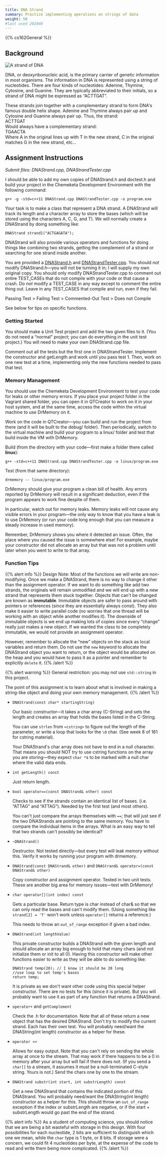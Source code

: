 ```yaml
---
title: DNA Strand
summary: Practice implementing operations on strings of data
weight: 50
#last used 202040
---
```


{{% cs162General %}}

## Background

![A strand of DNA](dna.png)

DNA, or deoxyribonucleic acid, is the primary carrier of genetic
information in most organisms. The information in DNA is represented
using a string of nucleotides. There are four kinds of nucleotides:
Adenine, Thymine, Cytosine, and Guanine. They are typically abbreviated
to their initials, so a strand of DNA might be expressed as “ACTTGAT”.

These strands join together with a complementary strand to form
DNA's famous double helix shape. Adenine and Thymine always pair
up and Cytosine and Guanine always pair up. Thus, the strand:  
ACTTGAT  
Would always have a complementary strand:  
TGAACTA  
Where A in the original lines up with T in the new strand, C in the
original matches G in the new strand, etc…

## Assignment Instructions

*Submit files: DNAStrand.cpp, DNAStrandTester.cpp*

I should be able to add my own copies of DNAStrand.h and doctest.h and
build your project in the Chemeketa Development Environment with the
following command:

```
g++ -g -std=c++11 DNAStrand.cpp DNAStrandTester.cpp -o program.exe
```

Your task is to make a class that represent a DNA strand. A DNAStrand
will track its length and a character array to store the bases (which
will be stored using the characters A, C, G, and T). We will normally
create a DNAStrand by doing something like:

```
DNAStrand strand1("ACTGAGATA");
```

DNAStrand will also provide various operators and functions for doing
things like combining two strands, getting the complement of a strand or
searching for one strand inside another.

You are provided a [DNAStrand.h](DNAStrand.h) and
[DNAStrandTester.cpp](DNAStrandTester.cpp).  You should *not* modify
DNAStrand.h—you will not be turning it in; I will supply my own original
copy.  You should only modify DNAStrandTester.cpp to comment out entire
TEST\_CASEs that do not compile with your code or that cause a crash.
Do *not* modify a TEST\_CASE in any way except to comment the entire
thing out. Leave in any TEST\_CASES that compile and run, even if they fail.

Passing Test \> Failing Test \> Commented-Out Test \> Does not Compile

See below for tips on specific functions.

### Getting Started

You should make a Unit Test project and add the two given files to it.
(You do not need a “normal” project; you can do everything in the
unit test project.) You will need to make your own DNAStrand.cpp file.

Comment out all the tests but the first one in DNAStrandTester.
Implement the constructor and getLength and work until you pass test 1.
Then, work on one new test at a time, implementing only the new
functions needed to pass that test.

### Memory Management

You should use the Chemeketa Development Environment to test your code
for leaks or other memory errors. If you place your project folder in
the Vagrant shared folder, you can open it in QTCreator to work on it
in your host system, and at the same time, access the code within the
virtual machine to use DrMemory on it.

Work on the code in QTCreator—you can build and run the project from
there (and it will be built to the debug/ folder). Then periodically,
switch to the virtual machine and build your program to a linux/ folder
and test that build inside the VM with DrMemory.

Build (from the directory with your code—first make a folder there
called **linux**):  

```
g++ -std=c++11 DNAStrand.cpp DNAStrandTester.cpp -o linux/program.exe
```

Test (from that same directory):

```
drmemory -- linux/program.exe
```

DrMemory should give your program a clean bill of health. Any errors
reported by DrMemory will result in a significant deduction, even if the
program appears to work fine despite of them.

In particular, watch out for memory leaks. Memory leaks will not cause
any visible errors in your program—the only way to know that you have
a leak is to use DrMemory (or run your code long enough that you can
measure a steady increase in used memory).

Remember, DrMemory shows you where it detected an issue. Often, the place
where you caused the issue is somewhere else!  For example, maybe your
constructor did not allocate an array but that was not a problem until
later when you went to write to that array.

### Function Tips

{{% alert info %}}
Design Note: Most of the functions we will write are non-modifying.
Once we make a DNAStrand, there is no way to change it other than the
assignment operator. If we want to do something like add two strands,
the originals will remain unmodified and we will end up with a new
strand that represents them stuck together. Objects that can't be
changed are known as **immutable**. Immutable objects are safer to pass
around with pointers or references (since they are essentially always
const). They also make it easier to write parallel code (no worries that
one thread will be working with an object while another modifies it).
The downside of immutable objects is we end up making lots of copies
since every “change” really just makes a new object. If we wanted the
class to be completely immutable, we would not provide an assignment
operator.

However, remember to allocate the “new” objects on the stack as local
variables and return them. Do not use the `new` keyword to allocate the
DNAStrand object you want to return, or the object would be allocated
on the heap and you would have to pass it as a pointer and remember to
explicitly `delete` it.
{{% /alert %}}

{{% alert warning %}}
General restriction: you may *not* use `std::string` in this project.

The point of this assignment is to learn about what is involved in
making a string-like object and doing your own memory management.
{{% /alert %}}

- `DNAStrand(const char* startingString)`

  Our basic constructor—it takes a char array (C-String) and sets the
  length and creates an array that holds the bases listed in the C-String.

  You can use `strlen` from `<cstring>` to figure out the length of the
  parameter, or write a loop that looks for the `\0` char. (See week 8 of
  161 for cstring material).

  Your DNAStrand's char array does not have to end in a null character.
  That means you should NOT try to use cstring functions on the array you
  are storing—they expect `char *`s to be marked with a null char where
  the valid data ends.

- `int getLength() const`

  Just return length.

- `bool operator==(const DNAStrand& other) const`

  Checks to see if the strands contain an identical list of bases. (i.e.
  “ATTAG” and “ATTAG”). Needed by the first test (and most others).  
  
  You can't just compare the arrays themselves with `==`; that will
  just see if the two DNAStrands are pointing to the same memory. You have
  to compare the individual items in the arrays. What is an easy way to
  tell that two strands can't possibly be identical?

- `~DNAStrand()`

  Destructor. Not tested directly—but every test will leak memory
  without this. Verify it works by running your program with drmemory.

- `DNAStrand(const DNAStrand& other)` and `DNAStrand& operator=(const DNAStrand& other)`

  Copy constructor and assignment operator. Tested in two unit tests.
  These are another big area for memory issues—test with DrMemory!

- `char operator[](int index) const`

  Gets a particular base. Return type is char instead of char& so that we
  can only read the bases and can't modify them. (Using something like
  `strand[2] = 'T'` won't work unless `operator[]` returns a reference.)

  This needs to throw an `out_of_range` exception if given a bad index.

- `DNAStrand(int lengthValue)`

  This private constructor builds a DNAStrand with the given length and
  should allocate an array big enough to hold that many chars (and not
  initialize them or init to all 0). Having this constructor will make
  other functions easier to write as they will be able to do something
  like:  
  
  ```
  DNAStrand temp(20); // I know it should be 20 long  
  //use loop to set temp's bases  
  return temp;
  ```

  It is private as we don't want other code using this special helper
  constructor. There are no tests for this (since it is private). But you
  will probably want to use it as part of any function that returns a
  DNAStrand.

- `operator+` and `getComplement`

  Check the .h for documentation. Note that all of these return a new
  object that has the desired DNAStrand. Don't try to modify the current
  strand. Each has their own test. You will probably need/want the
  DNAString(int length) constructor as a helper for these.

- `operator <<`

  Allows for easy output. Note that you can't rely on sending the whole
  array at once to the stream. That may work if there happens to be a 0 in
  memory after your array but will fail if there does not. (If you send a
  `char[]` to a stream, it assumes it must be a null-terminated C-style
  string. Yours is not.) Send the chars one by one to the stream.

- `DNAStrand substr(int start, int substrLength) const`

  Get a new DNAStrand that contains the indicated portion of this
  DNAStrand. You will probably need/want the DNAString(int length)
  constructor as a helper for this. This should throw an `out_of_range`
  exception if the index or substrLength are negative, or if the start + substrLength
  would go past the end of the strand.

{{% alert info %}}
As a student of computing science, you should notice that we are being
a bit wasteful with storage in this design.  With four possibilities for
each nucleotide, 2 bits are sufficient to distinguish which one we mean,
while the `char` type is 1 byte, or 8 bits. If storage were a concern,
we could fit 4 nucleotides per byte, at the expense of the code to read
and write them being more complicated.
{{% /alert %}}
